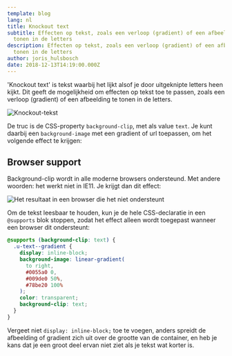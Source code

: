 ```yaml
---
template: blog
lang: nl
title: Knockout text
subtitle: Effecten op tekst, zoals een verloop (gradient) of een afbeelding
  tonen in de letters
description: Effecten op tekst, zoals een verloop (gradient) of een afbeelding
  tonen in de letters
author: joris_hulsbosch
date: 2018-12-13T14:19:00.000Z
---
```


'Knockout text' is tekst waarbij het lijkt alsof je door uitgeknipte letters heen kijkt. Dit geeft de mogelijkheid om effecten op tekst toe te passen, zoals een verloop (gradient) of een afbeelding te tonen in de letters.

![Knockout-tekst](blog/text-met-gradient.png)

De truc is de CSS-property `background-clip`, met als value `text`. Je kunt daarbij een `background-image` met een gradient of url toepassen, om het volgende effect te krijgen:

## Browser support

Background-clip wordt in alle moderne browsers ondersteund. Met andere woorden: het werkt niet in IE11. Je krijgt dan dit effect:

![Het resultaat in een browser die het niet ondersteunt](blog/text-met-gradient-ie11.png)

Om de tekst leesbaar te houden, kun je de hele CSS-declaratie in een `@supports` blok stoppen, zodat het effect alleen wordt toegepast wanneer een browser dit ondersteunt:

```css
@supports (background-clip: text) {
  .u-text--gradient {
    display: inline-block;
    background-image: linear-gradient(
      to right,
      #0055a0 0,
      #009de0 50%,
      #78be20 100%
    );
    color: transparent;
    background-clip: text;
  }
}
```

Vergeet niet `display: inline-block;` toe te voegen, anders spreidt de afbeelding of gradient zich uit over de grootte van de container, en heb je kans dat je een groot deel ervan niet ziet als je tekst wat korter is.
